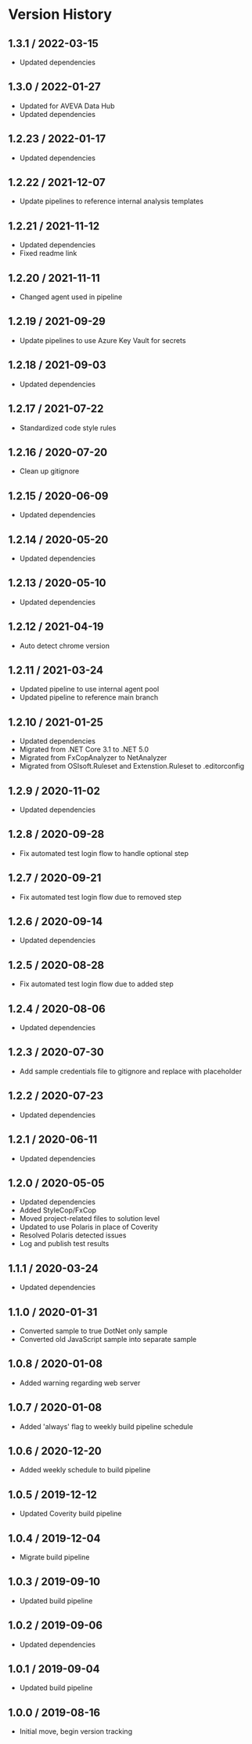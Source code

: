 # Version History

## 1.3.1 / 2022-03-15

- Updated dependencies

## 1.3.0 / 2022-01-27

- Updated for AVEVA Data Hub
- Updated dependencies

## 1.2.23 / 2022-01-17

- Updated dependencies

## 1.2.22 / 2021-12-07

- Update pipelines to reference internal analysis templates

## 1.2.21 / 2021-11-12

- Updated dependencies
- Fixed readme link

## 1.2.20 / 2021-11-11

- Changed agent used in pipeline

## 1.2.19 / 2021-09-29

- Update pipelines to use Azure Key Vault for secrets

## 1.2.18 / 2021-09-03

- Updated dependencies

## 1.2.17 / 2021-07-22

- Standardized code style rules

## 1.2.16 / 2020-07-20

- Clean up gitignore

## 1.2.15 / 2020-06-09

- Updated dependencies

## 1.2.14 / 2020-05-20

- Updated dependencies

## 1.2.13 / 2020-05-10

- Updated dependencies

## 1.2.12 / 2021-04-19

- Auto detect chrome version

## 1.2.11 / 2021-03-24

- Updated pipeline to use internal agent pool
- Updated pipeline to reference main branch

## 1.2.10 / 2021-01-25

- Updated dependencies
- Migrated from .NET Core 3.1 to .NET 5.0
- Migrated from FxCopAnalyzer to NetAnalyzer
- Migrated from OSIsoft.Ruleset and Extenstion.Ruleset to .editorconfig

## 1.2.9 / 2020-11-02

- Updated dependencies

## 1.2.8 / 2020-09-28

- Fix automated test login flow to handle optional step

## 1.2.7 / 2020-09-21

- Fix automated test login flow due to removed step

## 1.2.6 / 2020-09-14

- Updated dependencies

## 1.2.5 / 2020-08-28

- Fix automated test login flow due to added step

## 1.2.4 / 2020-08-06

- Updated dependencies

## 1.2.3 / 2020-07-30

- Add sample credentials file to gitignore and replace with placeholder

## 1.2.2 / 2020-07-23

- Updated dependencies

## 1.2.1 / 2020-06-11

- Updated dependencies

## 1.2.0 / 2020-05-05

- Updated dependencies
- Added StyleCop/FxCop
- Moved project-related files to solution level
- Updated to use Polaris in place of Coverity
- Resolved Polaris detected issues
- Log and publish test results

## 1.1.1 / 2020-03-24

- Updated dependencies

## 1.1.0 / 2020-01-31

- Converted sample to true DotNet only sample
- Converted old JavaScript sample into separate sample

## 1.0.8 / 2020-01-08

- Added warning regarding web server

## 1.0.7 / 2020-01-08

- Added 'always' flag to weekly build pipeline schedule

## 1.0.6 / 2020-12-20

- Added weekly schedule to build pipeline

## 1.0.5 / 2019-12-12

- Updated Coverity build pipeline

## 1.0.4 / 2019-12-04

- Migrate build pipeline

## 1.0.3 / 2019-09-10

- Updated build pipeline

## 1.0.2 / 2019-09-06

- Updated dependencies

## 1.0.1 / 2019-09-04

- Updated build pipeline

## 1.0.0 / 2019-08-16

- Initial move, begin version tracking
